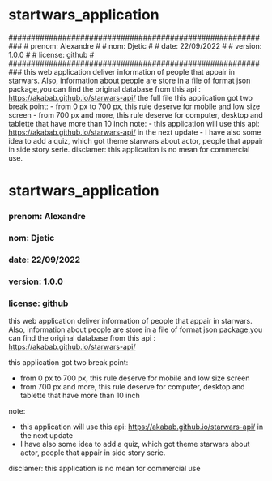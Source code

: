 # startwars_application
########################################################### # prenom: Alexandre                                       # # nom: Djetic                                             # # date: 22/09/2022                                        # # version: 1.0.0                                          # # license: github                                         # ###########################################################  this web application deliver information of people that appair in starwars. Also, information about people are store in a file of format json package,you can find the original database from this api : https://akabab.github.io/starwars-api/  the full file   this application got two break point:  - from 0 px to 700 px, this rule deserve for mobile and low size screen  - from 700 px and more, this rule deserve for computer, desktop and tablette that have more than 10 inch  note:     - this application will use this api: https://akabab.github.io/starwars-api/ in the next update     - I have also some idea to add a quiz, which got theme starwars about actor, people that appair in side story serie.  disclamer:  this application is no mean for commercial use.
# startwars_application
### prenom: Alexandre                                       #                                 
### nom: Djetic                                             #
### date: 22/09/2022                                        # 
### version: 1.0.0                                          # 
### license: github                                         #  
this web application deliver information of people that appair in starwars. 
Also, information about people are store in a file of format json package,you can find the original database from this api : https://akabab.github.io/starwars-api/   

this application got two break point:  
- from 0 px to 700 px, this rule deserve for mobile and low size screen  
- from 700 px and more, this rule deserve for computer, desktop and tablette that have more than 10 inch  

note:     
- this application will use this api: https://akabab.github.io/starwars-api/ in the next update     
- I have also some idea to add a quiz, which got theme starwars about actor, people that appair in side story serie.  

disclamer:  this application is no mean for commercial use

